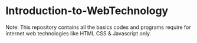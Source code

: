 # Introduction-to-WebTechnology
Note: This repository contains all the basics codes and programs require for internet web technologies like HTML CSS & Javascript only.
